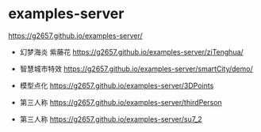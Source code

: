 # examples-server

https://g2657.github.io/examples-server/

- 幻梦海炎 紫藤花 https://g2657.github.io/examples-server/ziTenghua/

- 智慧城市特效 https://g2657.github.io/examples-server/smartCity/demo/

- 模型点化 https://g2657.github.io/examples-server/3DPoints

- 第三人称 https://g2657.github.io/examples-server/thirdPerson

- 第三人称 https://g2657.github.io/examples-server/su7_2